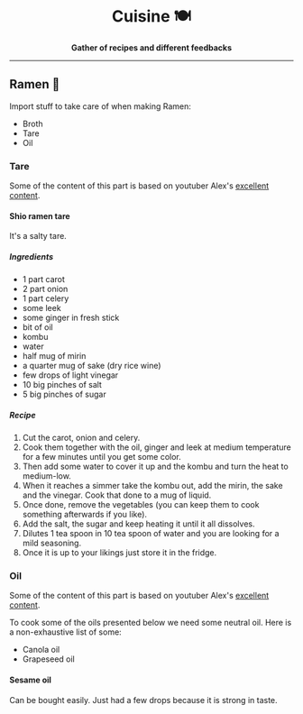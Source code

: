 <div align="center">
  <h1>Cuisine 🍽</h1>
  <strong>Gather of recipes and different feedbacks</strong>
</div>

<hr>

## Ramen 🍜

Import stuff to take care of when making Ramen:

* Broth
* Tare
* Oil

### Tare

Some of the content of this part is based on youtuber Alex's [excellent content](https://www.youtube.com/watch?v=bywOcY2CaqQ&index=6&list=PLURsDaOr8hWXGHjXPa3nTFZnbqJcAfs4N).

#### Shio ramen tare

It's a salty tare.

##### Ingredients

* 1 part carot
* 2 part onion
* 1 part celery
* some leek
* some ginger in fresh stick
* bit of oil
* kombu
* water
* half mug of mirin
* a quarter mug of sake (dry rice wine)
* few drops of light vinegar
* 10 big pinches of salt
* 5 big pinches of sugar

##### Recipe

1.  Cut the carot, onion and celery.
2.  Cook them together with the oil, ginger and leek at medium temperature for a few minutes until you get some color.
3.  Then add some water to cover it up and the kombu and turn the heat to medium-low.
4.  When it reaches a simmer take the kombu out, add the mirin, the sake and the vinegar. Cook that done to a mug of liquid.
5.  Once done, remove the vegetables (you can keep them to cook something afterwards if you like).
6.  Add the salt, the sugar and keep heating it until it all dissolves.
7.  Dilutes 1 tea spoon in 10 tea spoon of water and you are looking for a mild seasoning.
8.  Once it is up to your likings just store it in the fridge.

### Oil

Some of the content of this part is based on youtuber Alex's [excellent content](https://www.youtube.com/watch?v=NnnEY7SZIHM&index=7&list=PLURsDaOr8hWXGHjXPa3nTFZnbqJcAfs4N).

To cook some of the oils presented below we need some neutral oil. Here is a non-exhaustive list of some:

* Canola oil
* Grapeseed oil

#### Sesame oil

Can be bought easily.
Just had a few drops because it is strong in taste.
